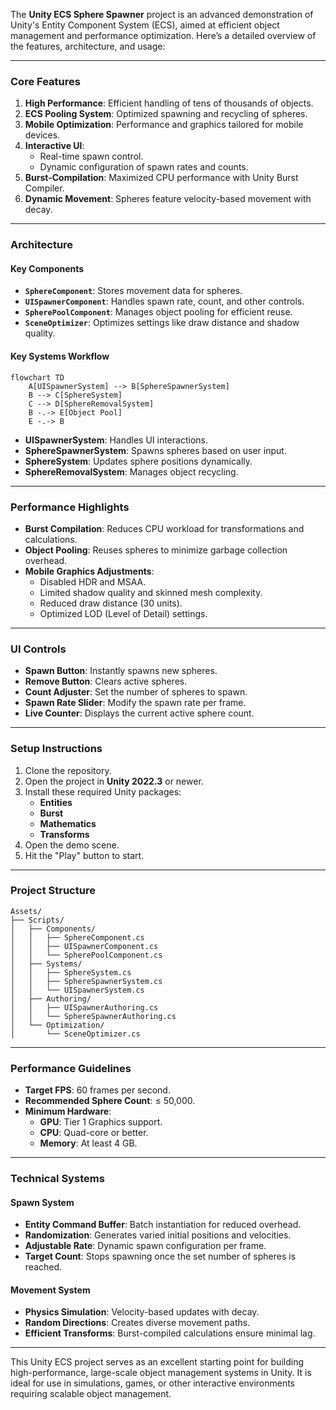 The **Unity ECS Sphere Spawner** project is an advanced demonstration of Unity's Entity Component System (ECS), aimed at efficient object management and performance optimization. Here’s a detailed overview of the features, architecture, and usage:

---

### **Core Features**
1. **High Performance**: Efficient handling of tens of thousands of objects.
2. **ECS Pooling System**: Optimized spawning and recycling of spheres.
3. **Mobile Optimization**: Performance and graphics tailored for mobile devices.
4. **Interactive UI**:
   - Real-time spawn control.
   - Dynamic configuration of spawn rates and counts.
5. **Burst-Compilation**: Maximized CPU performance with Unity Burst Compiler.
6. **Dynamic Movement**: Spheres feature velocity-based movement with decay.

---

### **Architecture**
#### **Key Components**
- **`SphereComponent`**: Stores movement data for spheres.
- **`UISpawnerComponent`**: Handles spawn rate, count, and other controls.
- **`SpherePoolComponent`**: Manages object pooling for efficient reuse.
- **`SceneOptimizer`**: Optimizes settings like draw distance and shadow quality.

#### **Key Systems Workflow**
```mermaid
flowchart TD
    A[UISpawnerSystem] --> B[SphereSpawnerSystem]
    B --> C[SphereSystem]
    C --> D[SphereRemovalSystem]
    B -.-> E[Object Pool]
    E -.-> B
```
- **UISpawnerSystem**: Handles UI interactions.
- **SphereSpawnerSystem**: Spawns spheres based on user input.
- **SphereSystem**: Updates sphere positions dynamically.
- **SphereRemovalSystem**: Manages object recycling.

---

### **Performance Highlights**
- **Burst Compilation**: Reduces CPU workload for transformations and calculations.
- **Object Pooling**: Reuses spheres to minimize garbage collection overhead.
- **Mobile Graphics Adjustments**:
  - Disabled HDR and MSAA.
  - Limited shadow quality and skinned mesh complexity.
  - Reduced draw distance (30 units).
  - Optimized LOD (Level of Detail) settings.

---

### **UI Controls**
- **Spawn Button**: Instantly spawns new spheres.
- **Remove Button**: Clears active spheres.
- **Count Adjuster**: Set the number of spheres to spawn.
- **Spawn Rate Slider**: Modify the spawn rate per frame.
- **Live Counter**: Displays the current active sphere count.

---

### **Setup Instructions**
1. Clone the repository.
2. Open the project in **Unity 2022.3** or newer.
3. Install these required Unity packages:
   - **Entities**
   - **Burst**
   - **Mathematics**
   - **Transforms**
4. Open the demo scene.
5. Hit the "Play" button to start.

---

### **Project Structure**
```
Assets/
├── Scripts/
│   ├── Components/
│   │   ├── SphereComponent.cs
│   │   ├── UISpawnerComponent.cs
│   │   └── SpherePoolComponent.cs
│   ├── Systems/
│   │   ├── SphereSystem.cs
│   │   ├── SphereSpawnerSystem.cs
│   │   └── UISpawnerSystem.cs
│   ├── Authoring/
│   │   ├── UISpawnerAuthoring.cs
│   │   └── SphereSpawnerAuthoring.cs
│   └── Optimization/
│       └── SceneOptimizer.cs
```

---

### **Performance Guidelines**
- **Target FPS**: 60 frames per second.
- **Recommended Sphere Count**: ≤ 50,000.
- **Minimum Hardware**:
  - **GPU**: Tier 1 Graphics support.
  - **CPU**: Quad-core or better.
  - **Memory**: At least 4 GB.

---

### **Technical Systems**
#### **Spawn System**
- **Entity Command Buffer**: Batch instantiation for reduced overhead.
- **Randomization**: Generates varied initial positions and velocities.
- **Adjustable Rate**: Dynamic spawn configuration per frame.
- **Target Count**: Stops spawning once the set number of spheres is reached.

#### **Movement System**
- **Physics Simulation**: Velocity-based updates with decay.
- **Random Directions**: Creates diverse movement paths.
- **Efficient Transforms**: Burst-compiled calculations ensure minimal lag.

---

This Unity ECS project serves as an excellent starting point for building high-performance, large-scale object management systems in Unity. It is ideal for use in simulations, games, or other interactive environments requiring scalable object management.
